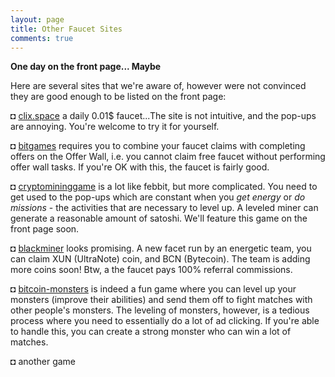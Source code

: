 ```yaml
---
layout: page
title: Other Faucet Sites
comments: true
---
```


**One day on the front page... Maybe**

Here are several sites that we're aware of, however were not convinced they are good enough to be listed on the front page:

◘ <a href="http://bit.ly/www-clix-space" target="_blank">clix.space</a> a daily 0.01$ faucet...The site is not intuitive, and the pop-ups are annoying. You're welcome to try it for yourself.
<p> </p>
◘ <a href="http://bit.ly/www-bitgames" target="_blank">bitgames</a> requires you to combine your faucet claims with completing offers on the Offer Wall, i.e. you cannot claim free faucet without performing offer wall tasks. If you're OK with this, the faucet is fairly good.
<p> </p>
◘ <a href="http://bit.ly/www-cryptomininggame" target="_blank">cryptomininggame</a> is a lot like febbit, but more complicated. You need to get used to the pop-ups which are constant when you <i>get energy</i> or <i>do missions</i> - the activities that are necessary to level up. A leveled miner can generate a reasonable amount of satoshi. We'll feature this game on the front page soon.
<p> </p>
◘ <a href="http://bit.ly/www-blackminer" target="_blank">blackminer</a> looks promising. A new facet run by an energetic team, you can claim XUN (UltraNote) coin, and BCN (Bytecoin). The team is adding more coins soon! Btw, a the faucet pays 100% referral commissions.
<p> </p>
◘ <a href="http://bit.ly/bitcoin-monsters" target="_blank">bitcoin-monsters</a> is indeed a fun game where you can level up your monsters (improve their abilities) and send them off to fight matches with other people's monsters. The leveling of monsters, however, is a tedious process where you need to essentially do a lot of ad clicking. If you're able to handle this, you can create a strong monster who can win a lot of matches.
<p> </p>
◘ another game 

